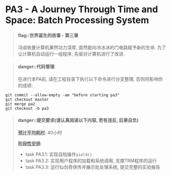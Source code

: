 
<!-- # PA3 - 穿越时空的旅程: 批处理系统 -->
# PA3 - A Journey Through Time and Space: Batch Processing System

> #### flag::世界诞生的故事 - 第三章
> 冯诺依曼计算机果然功力深厚, 竟然能向冷冰冰的门电路赋予新的生命.
> 为了让计算机自动运行一组程序, 先驱对计算机进行了改进.


> #### danger::代码管理
> 在进行本PA前, 请在工程目录下执行以下命令进行分支整理, 否则将影响你的成绩:
```
git commit --allow-empty -am "before starting pa3"
git checkout master
git merge pa2
git checkout -b pa3
```


> #### danger::提交要求(请认真阅读以下内容, 若有违反, 后果自负)
> **<u>预计平均耗时</u>**: 40小时
>
> **<u>阶段性安排</u>**:
> * task PA3.1: 实现自陷操作`yield()`
> * task PA3.2: 实现用户程序的加载和系统调用, 支撑TRM程序的运行
> * task PA3.3: 运行仙剑奇侠传并展示批处理系统, 提交完整的实验报告
